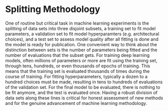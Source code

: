 # Splitting Methodology
One of routine but critical task in machine learning experiments is the splitting of data sets into three disjoint subsets, a training set to fit model parameters, a validation set to fit model hyperparamters (e.g. architectural choices), and a test set to assess model quality after all fitting is done and the model is ready for publication. One convenient way to think about the distinction between sets is the number of parameters being fitted and the number of evaluations that the subset gets. For training deep learning models, often millions of parameters or more are fit using the training set, through tens, hundreds, or even thousands of epochs of training. This means that the training set is evaluated thousands of times during the course of training. For fitting hyperparameters, typically a dozen to a hundred choices must be made, resulting in tens to hundreds of evaluations of the validation set. For the final model to be evaluated, there is nothing to be fit anymore, and the test is evaluated once. Having a robust division of data sets along these lines is critical for honest assessment of new methods and for the genuine advancement of machine learning methodology.
